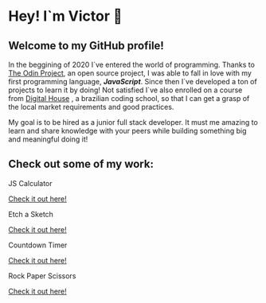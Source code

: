<h1>Hey! I`m Victor 👋</h1>

  <h2>Welcome to my GitHub profile!</h2>


  <p>In the beggining of 2020 I`ve entered the world of programming. Thanks to <a target="_blank" href="theodinproject.com/home">The Odin Project</a>, an
  open source project, I was able to fall in love with my first programming language, <strong><i>JavaScript</i></strong>. Since then I`ve developed
  a ton of projects to learn it by doing! Not satisfied I`ve also enrolled on a course from <a target="_blank" href="https://www.digitalhouse.com/">Digital House</a>
  , a brazilian coding school, so that I can get a grasp of the local market requirements and good practices.
  </p>

  <p>My goal is to be hired as a junior full stack developer. It must me amazing to learn and share knowledge with
  your peers while building something big and meaningful doing it!
  </p>

  <h2>Check out some of my work:</h2>

<div class="projects-container">
  <div class='projects'>
    <p>JS Calculator</p>
    <a target="_blank" href="https://github.com/vhforbes/theCalculator">Check it out here!</a>
  </div>

  <div class="projects">
    <p>Etch a Sketch</p>
    <a target="_blank" href="https://github.com/vhforbes/etchASketch">Check it out here!</a>
    <br>
  </div>

  <div class="projects">
    <p>Countdown Timer</p>
    <a target="_blank" href="https://github.com/vhforbes/countdownTimer">Check it out here!</a>
    <br>
  </div>

  <div class="projects">
    <p>Rock Paper Scissors</p>
    <a target="__blank" href="https://github.com/vhforbes/rockPaperScissors">Check it out here!</a>
    <br>
  </div>
</div>
